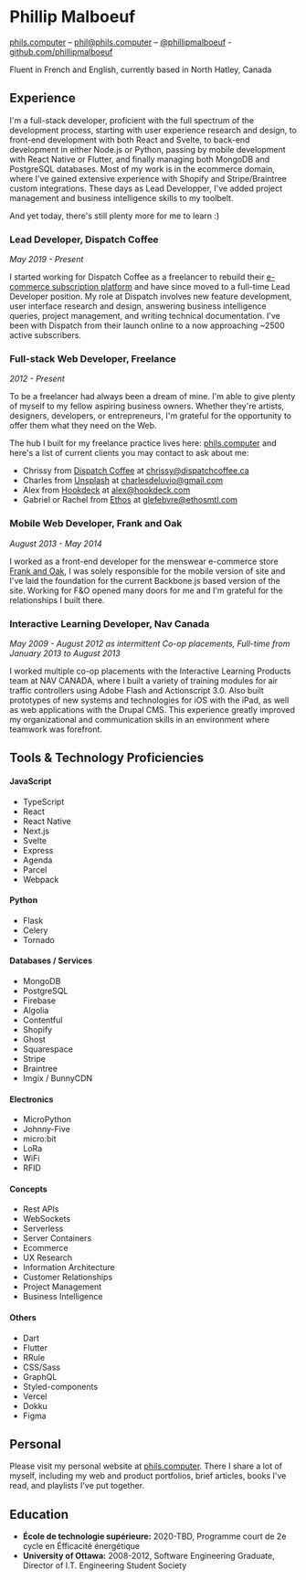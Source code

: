 # Phillip Malboeuf

[phils.computer](https://phils.computer) – [phil@phils.computer](mailto:phil@phils.computer) – [@phillipmalboeuf](https://twitter.com/phillipmalboeuf) - [github.com/phillipmalboeuf](https://github.com/phillipmalboeuf)

Fluent in French and English, currently based in North Hatley, Canada

## Experience

I'm a full-stack developer, proficient with the full spectrum of the development process, starting with user experience research and design, to front-end development with both React and Svelte, to back-end development in either Node.js or Python, passing by mobile development with React Native or Flutter, and finally managing both MongoDB and PostgreSQL databases. Most of my work is in the ecommerce domain, where I've gained extensive experience with Shopify and Stripe/Braintree custom integrations. These days as Lead Developper, I've added project management and business intelligence skills to my toolbelt.

And yet today, there's still plenty more for me to learn :)

### Lead Developer, Dispatch Coffee

_May 2019 - Present_

I started working for Dispatch Coffee as a freelancer to rebuild their [e-commerce subscription platform](https://dispatchcoffee.ca) and have since moved to a full-time Lead Developer position. My role at Dispatch involves new feature development, user interface research and design, answering business intelligence queries, project management, and writing technical documentation. I've been with Dispatch from their launch online to a now approaching ~2500 active subscribers.


### Full-stack Web Developer, Freelance

_2012 - Present_

To be a freelancer had always been a dream of mine. I'm able to give plenty of myself to my fellow aspiring business owners. Whether they're artists, designers, developers, or entrepreneurs, I'm grateful for the opportunity to offer them what they need on the Web.

The hub I built for my freelance practice lives here: [phils.computer](https://phils.computer) and here's a list of current clients you may contact to ask about me:

- Chrissy from [Dispatch Coffee](https://dispatchcoffee.ca/) at chrissy@dispatchcoffee.ca
- Charles from [Unsplash](https://unsplash.com/) at charlesdeluvio@gmail.com
- Alex from [Hookdeck](https://hookdeck.com/) at alex@hookdeck.com
- Gabriel or Rachel from [Ethos](https://www.behance.net/ethosmtl) at glefebvre@ethosmtl.com


### Mobile Web Developer, Frank and Oak

_August 2013 - May 2014_

I worked as a front-end developer for the menswear e-commerce store [Frank and Oak](https://www.frankandoak.com/), I was solely responsible for the mobile version of site and I've laid the foundation for the current Backbone.js based version of the site. Working for F&O opened many doors for me and I'm grateful for the relationships I built there.


### Interactive Learning Developer, Nav Canada

_May 2009 - August 2012 as intermittent Co-op placements, Full-time from January 2013 to August 2013_

I worked multiple co-op placements with the Interactive Learning Products team at NAV CANADA, where I built a variety of training modules for air traffic controllers using Adobe Flash and Actionscript 3.0. Also built prototypes of new systems and technologies for iOS with the iPad, as well as web applications with the Drupal CMS. This experience greatly improved my organizational and communication skills in an environment where teamwork was forefront.

## Tools & Technology Proficiencies

#### JavaScript

- TypeScript
- React
- React Native
- Next.js
- Svelte
- Express
- Agenda
- Parcel
- Webpack

#### Python

- Flask
- Celery
- Tornado

#### Databases / Services

- MongoDB
- PostgreSQL
- Firebase
- Algolia
- Contentful
- Shopify
- Ghost
- Squarespace
- Stripe
- Braintree
- Imgix / BunnyCDN

#### Electronics

- MicroPython
- Johnny-Five
- micro:bit
- LoRa
- WiFi
- RFID

#### Concepts

- Rest APIs
- WebSockets
- Serverless
- Server Containers
- Ecommerce
- UX Research
- Information Architecture
- Customer Relationships
- Project Management
- Business Intelligence

#### Others

- Dart
- Flutter
- RRule
- CSS/Sass
- GraphQL
- Styled-components
- Vercel
- Dokku
- Figma

## Personal

Please visit my personal website at [phils.computer](https://phils.computer). There I share a lot of myself, including my web and product portfolios, brief articles, books I've read, and playlists I've put together.


## Education

* **École de technologie supérieure:** 2020-TBD, Programme court de 2e cycle en Éfficacité énergétique
* **University of Ottawa:** 2008-2012, Software Engineering Graduate, Director of I.T. Engineering Student Society